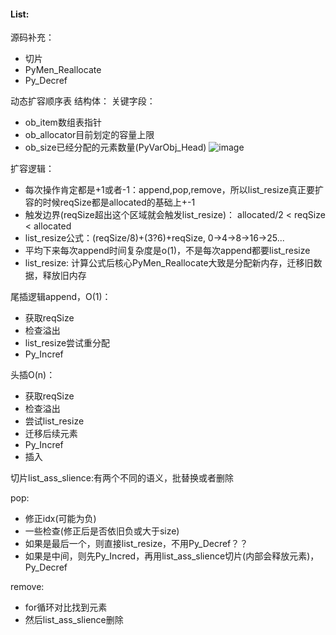 #### List:
源码补充：
- 切片
- PyMen_Reallocate
- Py_Decref
  
动态扩容顺序表
结构体：
关键字段：
- ob_item数组表指针
- ob_allocator目前划定的容量上限
- ob_size已经分配的元素数量(PyVarObj_Head)
![image](https://github.com/user-attachments/assets/c9ec89cf-3d14-4575-989d-c45bb60b6bb4)


扩容逻辑：
- 每次操作肯定都是+1或者-1：append,pop,remove，所以list_resize真正要扩容的时候reqSize都是allocated的基础上+-1
- 触发边界(reqSize超出这个区域就会触发list_resize)： allocated/2 < reqSize < allocated
- list_resize公式：(reqSize/8)+(3?6)+reqSize, 0->4->8->16->25...
- 平均下来每次append时间复杂度是o(1)，不是每次append都要list_resize
- list_resize: 计算公式后核心PyMen_Reallocate大致是分配新内存，迁移旧数据，释放旧内存

尾插逻辑append，O(1)：
- 获取reqSize
- 检查溢出
- list_resize尝试重分配
- Py_Incref

头插O(n)：
- 获取reqSize
- 检查溢出
- 尝试list_resize
- 迁移后续元素
- Py_Incref
- 插入

切片list_ass_slience:有两个不同的语义，批替换或者删除

pop:
- 修正idx(可能为负)
- 一些检查(修正后是否依旧负或大于size)
- 如果是最后一个，则直接list_resize，不用Py_Decref？？
- 如果是中间，则先Py_Incred，再用list_ass_slience切片(内部会释放元素)，Py_Decref

remove:
  - for循环对比找到元素
  - 然后list_ass_slience删除
